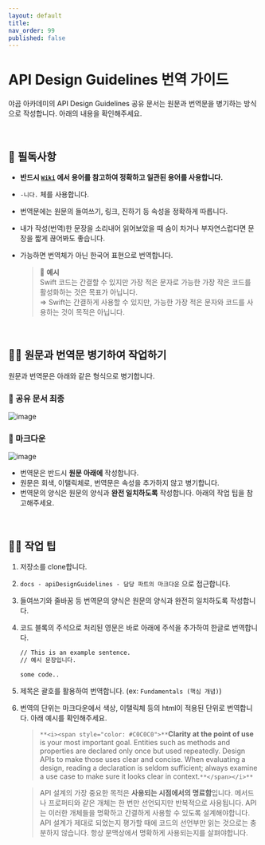 ```yaml
---
layout: default
title: 
nav_order: 99
published: false
---
```


# API Design Guidelines 번역 가이드

야곰 아카데미의 API Design Guidelines 공유 문서는 원문과 번역문을 병기하는 방식으로 작성합니다. 아래의 내용을 확인해주세요.

<br>

## 📮 필독사항

- **반드시 [`Wiki`](https://github.com/yagom-academy/yagom-academy.github.io/wiki) 에서 용어를 참고하여 정확하고 일관된 용어를 사용합니다.**
- `-니다.` 체를 사용합니다.
- 번역문에는 원문의 들여쓰기, 링크, 진하기 등 속성을 정확하게 따릅니다.
- 내가 작성(번역)한 문장을 소리내어 읽어보았을 때 숨이 차거나 부자연스럽다면 문장을 짧게 끊어봐도 좋습니다.
- 가능하면 번역체가 아닌 한국어 표현으로 번역합니다.
    
    > 🔎 **예시**   
    Swift 코드는 간결할 수 있지만 가장 적은 문자로 가능한 가장 작은 코드를 활성화하는 것은 목표가 아닙니다.    
    ⇒ Swift는 간결하게 사용할 수 있지만, 가능한 가장 적은 문자와 코드를 사용하는 것이 목적은 아닙니다.
    > 

<br>

## ✍🏻 원문과 번역문 병기하여 작업하기

원문과 번역문은 아래와 같은 형식으로 병기합니다.

### 🔎 공유 문서 최종

<img alt="image" src="https://user-images.githubusercontent.com/73867548/156736178-343ea911-128e-4aba-99d6-08dee950d2ff.png">



### 🔎 마크다운

<img alt="image" src="https://user-images.githubusercontent.com/73867548/156737933-cb84c4de-e524-4f49-8082-52f73dd8ff3d.png">

- 번역문은 반드시 **원문 아래에** 작성합니다.
- 원문은 회색, 이탤릭체로, 번역문은 속성을 추가하지 않고 병기합니다.
- 번역문의 양식은 원문의 양식과 **완전 일치하도록** 작성합니다. 아래의 작업 팁을 참고해주세요.

<br>

## ✍🏻 작업 팁

1. 저장소를 clone합니다.
2. `docs - apiDesignGuidelines - 담당 파트의 마크다운` 으로 접근합니다.
3. 들여쓰기와 줄바꿈 등 번역문의 양식은 원문의 양식과 완전히 일치하도록 작성합니다. 
4. 코드 블록의 주석으로 처리된 영문은 바로 아래에 주석을 추가하여 한글로 번역합니다.
    
    ```markdown
    // This is an example sentence.
    // 예시 문장입니다.
    
    some code..
    ```
    
5. 제목은 괄호를 활용하여 번역합니다. (ex: `Fundamentals (핵심 개념)`)
6. 번역의 단위는 마크다운에서 색상, 이탤릭체 등의 html이 적용된 단위로 번역합니다. 아래 예시를 확인해주세요.
    
    > `**<i><span style="color: #C0C0C0">**`**Clarity at the point of use** is your most important goal. Entities such as methods and properties are declared only once but used repeatedly. Design APIs to make those uses clear and concise. When evaluating a design, reading a declaration is seldom sufficient; always examine a use case to make sure it looks clear in context.`**</span></i>**`
    
    > API 설계의 가장 중요한 목적은 **사용되는 시점에서의 명료함**입니다. 메서드나 프로퍼티와 같은 개체는 한 번만 선언되지만 반복적으로 사용됩니다. API는 이러한 개체들을 명확하고 간결하게 사용할 수 있도록 설계해야합니다. API 설계가 제대로 되었는지 평가할 때에 코드의 선언부만 읽는 것으로는 충분하지 않습니다. 항상 문맥상에서 명확하게 사용되는지를 살펴야합니다.
